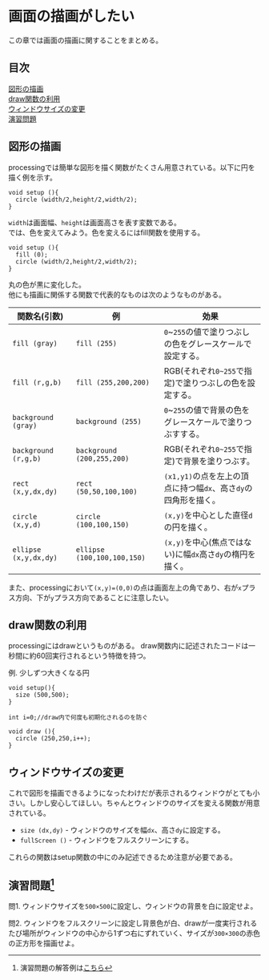 # 画面の描画がしたい
この章では画面の描画に関することをまとめる。

## 目次
[図形の描画](#図形の描画)  
[draw関数の利用](#draw関数の利用)  
[ウィンドウサイズの変更](#ウィンドウサイズの変更)  
[演習問題](#演習問題1)

## 図形の描画
processingでは簡単な図形を描く関数がたくさん用意されている。以下に円を描く例を示す。
```
void setup (){
  circle (width/2,height/2,width/2);
}
```
`width`は画面幅、`height`は画面高さを表す変数である。  
では、色を変えてみよう。色を変えるにはfill関数を使用する。
```
void setup (){
  fill (0);
  circle (width/2,height/2,width/2);
}
```
丸の色が黒に変化した。  
他にも描画に関係する関数で代表的なものは次のようなものがある。

|関数名(引数)|例|効果|
|-|-|-|
|`fill (gray)`|`fill (255)`|`0`~`255`の値で塗りつぶしの色をグレースケールで設定する。|
|`fill (r,g,b)`|`fill (255,200,200)`|RGB(それぞれ`0~255`で指定)で塗りつぶしの色を設定する。|
|`background (gray)`|`background (255)`|`0`~`255`の値で背景の色をグレースケールで塗りつぶすする。|
|`background (r,g,b)`|`background (200,255,200)`|RGB(それぞれ`0~255`で指定)で背景を塗りつぶす。|
|`rect (x,y,dx,dy)`|`rect (50,50,100,100)`|`(x1,y1)`の点を左上の頂点に持つ幅`dx`、高さ`dy`の四角形を描く。|
|`circle (x,y,d)`|`circle (100,100,150)`|`(x,y)`を中心とした直径`d`の円を描く。|
|`ellipse (x,y,dx,dy)`|`ellipse (100,100,100,150)`|`(x,y)`を中心(焦点ではない)に幅`dx`高さ`dy`の楕円を描く。|

また、processingにおいて`(x,y)=(0,0)`の点は画面左上の角であり、右が`x`プラス方向、下が`y`プラス方向であることに注意したい。

## draw関数の利用
processingにはdrawというものがある。
draw関数内に記述されたコードは一秒間に約60回実行されるという特徴を持つ。

例. 少しずつ大きくなる円
```
void setup(){
  size (500,500);
}

int i=0;//draw内で何度も初期化されるのを防ぐ

void draw (){
  circle (250,250,i++);
}
```

## ウィンドウサイズの変更
これで図形を描画できるようになったわけだが表示されるウィンドウがとても小さい。しかし安心してほしい。ちゃんとウィンドウのサイズを変える関数が用意されている。  

* `size (dx,dy)` - ウィンドウのサイズを幅`dx`、高さ`dy`に設定する。
* `fullScreen ()` - ウィンドウをフルスクリーンにする。

これらの関数はsetup関数の中にのみ記述できるため注意が必要である。

## 演習問題[^1]
問1. ウィンドウサイズを`500×500`に設定し、ウィンドウの背景を白に設定せよ。

問2. ウィンドウをフルスクリーンに設定し背景色が白、drawが一度実行されるたび場所がウィンドウの中心から1ずつ右にずれていく、サイズが`300×300`の赤色の正方形を描画せよ。

[^1]: 演習問題の解答例は[こちら](answers.md)
